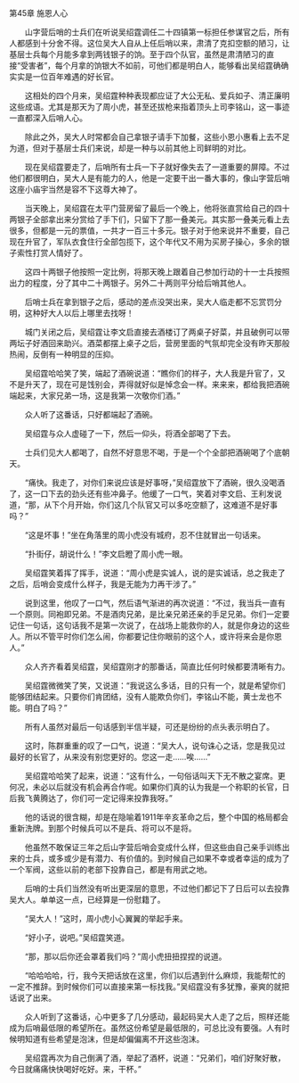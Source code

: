 第45章 施恩人心

　　山字营后哨的士兵们在听说吴绍霆调任二十四镇第一标担任参谋官之后，所有人都感到十分舍不得。这位吴大人自从上任后哨以来，肃清了克扣空额的陋习，让基层士兵每个月能多拿到两钱银子的饷。至于四个队官，虽然是肃清陋习的直接“受害者”，每个月拿的饷银大不如前，可他们都是明白人，能够看出吴绍霆确确实实是一位百年难遇的好长官。

　　这相处的四个月来，吴绍霆种种表现都应证了大公无私、爱兵如子、清正廉明这些成语。尤其是那天为了周小虎，甚至还拔枪来指着顶头上司李铭山，这一事迹一直都深入后哨人心。

　　除此之外，吴大人时常都会自己拿银子请手下加餐，这些小恩小惠看上去不足为道，但对于基层士兵们来说，却是一种与以前其他上司鲜明的对比。

　　现在吴绍霆要走了，后哨所有士兵一下子就好像失去了一道重要的屏障。不过他们都很明白，吴大人是有能力的人，他是一定要干出一番大事的，像山字营后哨这座小庙宇当然是容不下这尊大神了。

　　当天晚上，吴绍霆在太平门营房留了最后一个晚上，他将张直赏给自己的四十两银子全部拿出来分赏给了手下们，只留下了那一叠美元。其实那一叠美元看上去很多，但都是一元的票值，一共才一百三十多元。银子对于他来说并不重要，自己现在升官了，军队衣食住行全部包揽下，这个年代又不用为买房子操心，多余的银子索性打赏人情好了。

　　这四十两银子他按照一定比例，将那天晚上跟着自己参加行动的十一士兵按照出力的程度，分了其中二十两银子。另外二十两则平分给后哨其他人。

　　后哨士兵在拿到银子之后，感动的差点没哭出来，吴大人临走都不忘赏罚分明，这种好大人以后上哪里去找呀！

　　城门关闭之后，吴绍霆让李文启直接去酒楼订了两桌子好菜，并且破例可以带两坛子好酒回来助兴。酒菜都摆上桌子之后，营房里面的气氛却完全没有昨天那般热闹，反倒有一种明显的压抑。

　　吴绍霆哈哈笑了笑，端起了酒碗说道：“瞧你们的样子，大人我是升官了，又不是升天了，现在可是饯别会，弄得就好似是悼念会一样。来来来，都给我把酒碗端起来，大家兄弟一场，这是我第一次敬你们酒。”

　　众人听了这番话，只好都端起了酒碗。

　　吴绍霆与众人虚碰了一下，然后一仰头，将酒全部喝了下去。

　　士兵们见大人都喝了，自然不好意思不喝，于是一个个全部把酒碗喝了个底朝天。

　　“痛快。我走了，对你们来说应该是好事呀，”吴绍霆放下了酒碗，很久没喝酒了，这一口下去的劲头还有些冲鼻子。他缓了一口气，笑着对李文启、王利发说道，“那，从下个月开始，你们这几个队官又可以多吃空额了，这难道不是好事吗？”

　　“这是坏事！”坐在角落里的周小虎没有城府，忍不住就冒出一句话来。

　　“扑街仔，胡说什么！”李文启瞪了周小虎一眼。

　　吴绍霆笑着挥了挥手，说道：“周小虎是实诚人，说的是实诚话，总之我走了之后，后哨会变成什么样子，我是无能为力再干涉了。”

　　说到这里，他叹了一口气，然后语气渐进的再次说道：“不过，我当兵一直有一个原则。同袍即兄弟。不是酒肉兄弟，是比亲兄弟还亲的手足兄弟。你们一定要记住一句话，这句话我不是第一次说了，在战场上能救你的人，就是你身边的这些人。所以不管平时你们怎么闹，你都要记住你眼前的这个人，或许将来会是你恩人。”

　　众人齐齐看着吴绍霆，吴绍霆刚才的那番话，简直比任何时候都要清晰有力。

　　吴绍霆微微笑了笑，又说道：“我说这么多话，目的只有一个，就是希望你们能够团结起来。只要你们肯团结，没有人能欺负你们，李铭山不能，黄士龙也不能。明白了吗？”

　　所有人虽然对最后一句话感到半信半疑，可还是纷纷的点头表示明白了。

　　这时，陈群重重的叹了一口气，说道：“吴大人，说句诛心之话，您是我见过最好的长官了，从来没有别您更好的。您这一走……唉……”

　　吴绍霆哈哈笑了起来，说道：“这有什么，一句俗话叫天下无不散之宴席。更何况，未必以后就没有机会再合作呢。如果你们真的认为我是一个称职的长官，日后我飞黄腾达了，你们可一定记得来投靠我呀。”

　　他的话说的很含糊，却是在隐喻着1911年辛亥革命之后，整个中国的格局都会重新洗牌。到那个时候兵可以不是兵、将可以不是将。

　　他虽然不敢保证三年之后山字营后哨会变成什么样，但这些由自己亲手训练出来的士兵，或多或少是有潜力、有价值的。到时候自己如果不幸或者幸运的成为了一个军阀，这些以前的老部下投靠自己，都是有用武之地。

　　后哨的士兵们当然没有听出更深层的意思，不过他们都记下了日后可以去投靠吴大人。单单这一点，已经算是一份慰籍了。

　　“吴大人！”这时，周小虎小心翼翼的举起手来。

　　“好小子，说吧。”吴绍霆笑道。

　　“那，那以后你还会罩着我们吗？”周小虎扭扭捏捏的说道。

　　“哈哈哈哈，行，我今天把话放在这里，你们以后遇到什么麻烦，我能帮忙的一定不推辞。到时候你们可以直接来第一标找我。”吴绍霆没有多犹豫，豪爽的就把话说了出来。

　　众人听到了这番话，心中更多了几分感动，最起码吴大人走了之后，照样还能成为后哨最低限的希望所在。虽然这份希望是最低限的，可总比没有要强。人有时候明知道有些希望是泡沫，但是却偏偏离不开这些泡沫。

　　吴绍霆再次为自己倒满了酒，举起了酒杯，说道：“兄弟们，咱们好聚好散，今日就痛痛快快喝好吃好。来，干杯。”
